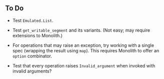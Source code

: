 ## To Do

* Test `Emulated.List`.

* Test `get_writable_segment` and its variants.
  (Not easy; may require extensions to Monolith.)

* For operations that may raise an exception, try working
  with a single spec (wrapping the result using `map`).
  This requires Monolith to offer an `option` combinator.

* Test that every operation raises `Invalid_argument` when
  invoked with invalid arguments?
